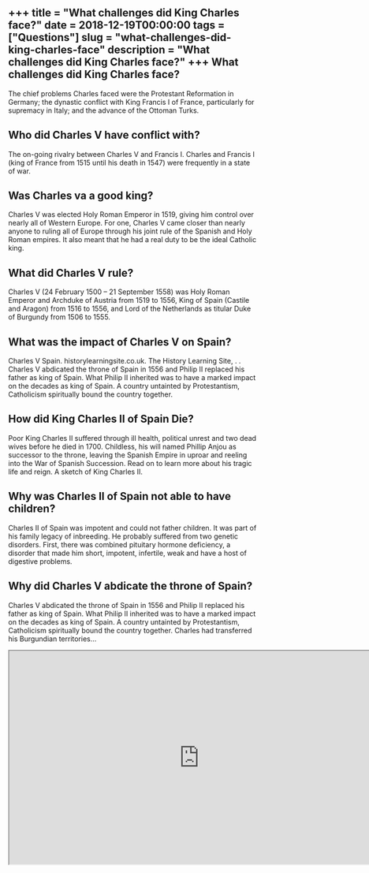+++
title = "What challenges did King Charles face?"
date = 2018-12-19T00:00:00
tags = ["Questions"]
slug = "what-challenges-did-king-charles-face"
description = "What challenges did King Charles face?"
+++
What challenges did King Charles face?
--------------------------------------

The chief problems Charles faced were the Protestant Reformation in Germany; the dynastic conflict with King Francis I of France, particularly for supremacy in Italy; and the advance of the Ottoman Turks.

Who did Charles V have conflict with?
-------------------------------------

The on-going rivalry between Charles V and Francis I. Charles and Francis I (king of France from 1515 until his death in 1547) were frequently in a state of war.

Was Charles va a good king?
---------------------------

Charles V was elected Holy Roman Emperor in 1519, giving him control over nearly all of Western Europe. For one, Charles V came closer than nearly anyone to ruling all of Europe through his joint rule of the Spanish and Holy Roman empires. It also meant that he had a real duty to be the ideal Catholic king.

What did Charles V rule?
------------------------

Charles V (24 February 1500 – 21 September 1558) was Holy Roman Emperor and Archduke of Austria from 1519 to 1556, King of Spain (Castile and Aragon) from 1516 to 1556, and Lord of the Netherlands as titular Duke of Burgundy from 1506 to 1555.

What was the impact of Charles V on Spain?
------------------------------------------

Charles V Spain. historylearningsite.co.uk. The History Learning Site, . . Charles V abdicated the throne of Spain in 1556 and Philip II replaced his father as king of Spain. What Philip II inherited was to have a marked impact on the decades as king of Spain. A country untainted by Protestantism, Catholicism spiritually bound the country together.

How did King Charles II of Spain Die?
-------------------------------------

Poor King Charles II suffered through ill health, political unrest and two dead wives before he died in 1700. Childless, his will named Phillip Anjou as successor to the throne, leaving the Spanish Empire in uproar and reeling into the War of Spanish Succession. Read on to learn more about his tragic life and reign. A sketch of King Charles II.

Why was Charles II of Spain not able to have children?
------------------------------------------------------

Charles II of Spain was impotent and could not father children. It was part of his family legacy of inbreeding. He probably suffered from two genetic disorders. First, there was combined pituitary hormone deficiency, a disorder that made him short, impotent, infertile, weak and have a host of digestive problems.

Why did Charles V abdicate the throne of Spain?
-----------------------------------------------

Charles V abdicated the throne of Spain in 1556 and Philip II replaced his father as king of Spain. What Philip II inherited was to have a marked impact on the decades as king of Spain. A country untainted by Protestantism, Catholicism spiritually bound the country together. Charles had transferred his Burgundian territories…

<iframe allow="accelerometer; autoplay; clipboard-write; encrypted-media; gyroscope; picture-in-picture" allowfullscreen="" class="__youtube_prefs__  epyt-is-override  no-lazyload" data-no-lazy="1" data-origheight="433" data-origwidth="770" data-skipgform_ajax_framebjll="" height="433" id="_ytid_80229" loading="lazy" src="https://www.youtube.com/embed/XYKoEZ6nfEs?enablejsapi=1&autoplay=0&cc_load_policy=0&cc_lang_pref=&iv_load_policy=1&loop=0&modestbranding=0&rel=1&fs=1&playsinline=0&autohide=2&theme=dark&color=red&controls=1&" title="YouTube player" width="770"></iframe>
